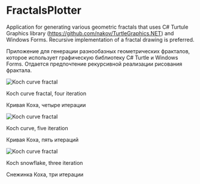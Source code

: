 # FractalsPlotter
Application for generating various geometric fractals that uses C# Turtule Graphics library (https://github.com/nakov/TurtleGraphics.NET)
and Windows Forms.
Recursive implementation of a fractal drawing is preferred.

Приложение для генерации разнообазных геометрических фракталов, которое использует графическую библиотеку C# Turtle и Windows Forms.
Отдается предпочтение рекурсивной реализации рисования фрактала.

![Koch curve fractal](https://github.com/LaHesis/FractalsPlotter/raw/master/Screenshots/FractalsPlotterKoch4n.png)

Koch curve fractal, four iteration

Кривая Коха, четыре итерации

![Koch curve fractal](https://github.com/LaHesis/FractalsPlotter/raw/master/Screenshots/FractalsPlotterKoch5n.png)

Koch curve, five iteration

Кривая Коха, пять итераций

![Koch curve fractal](https://github.com/LaHesis/FractalsPlotter/raw/master/Screenshots/FractalsPlotterKochSnowFlake3n.png)

Koch snowflake, three iteration

Снежинка Коха, три итерации